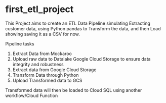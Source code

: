 # first_etl_project
This Project aims to create an ETL Data Pipeline simulating Extracting customer data, using Python pandas to Transform the data, and then Load showing saving it as a CSV for now.

Pipeline tasks
1. Extract Data from Mockaroo
2. Upload raw data to Datalake Google Cloud Storage to ensure data integrity and robustness
3. Extract data from Google Cloud Storage
4. Transform Data through Python
5. Upload Transformed data to GCS

Transformed data will then be loaded to Cloud SQL using another workflow/Cloud Function